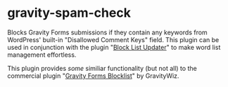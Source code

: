 # gravity-spam-check
Blocks Gravity Forms submissions if they contain any keywords from WordPress' built-in "Disallowed Comment Keys" field. This plugin can be used in conjunction with the plugin "[Block List Updater](https://wordpress.org/plugins/blacklist-updater/)" to make word list management effortless.

This plugin provides *some* similiar functionality (but not all) to the commercial plugin "[Gravity Forms Blocklist](https://gravitywiz.com/documentation/gravity-forms-blocklist/)" by GravityWiz.




